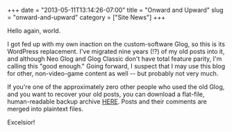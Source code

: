 +++
date = "2013-05-11T13:14:26-07:00"
title = "Onward and Upward"
slug = "onward-and-upward"
category = ["Site News"]
+++

Hello again, world.

I got fed up with my own inaction on the custom-software Glog, so this is its WordPress replacement.  I've migrated nine years (!?) of my old posts into it, and although Neo Glog and Glog Classic don't have total feature parity, I'm calling this "good enough."  Going forward, I suspect that I may use this blog for other, non-video-game content as well -- but probably not very much.

If you're one of the approximately zero other people who used the old Glog, and you want to recover your old posts, you can download a flat-file, human-readable backup archive [HERE]($SiteBaseURL$wp-content/uploads/2013/05/glog.bak_.zip).  Posts and their comments are merged into plaintext files.

Excelsior!
